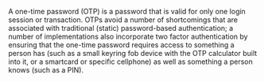 
A one-time password (OTP) is a password that is valid for only one login session or transaction.
OTPs avoid a number of shortcomings that are associated with traditional (static) password-based authentication;
a number of implementations also incorporate two factor authentication by ensuring that the one-time password
requires access to something a person has (such as a small keyring fob device with the OTP calculator built
into it, or a smartcard or specific cellphone) as well as something a person knows (such as a PIN).
